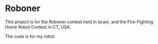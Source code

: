 # Roboner

This project is for the Roboner contest held in Israel, and the Fire-Fighting Home Robot Contest in CT, USA.

The code is for my robot.
